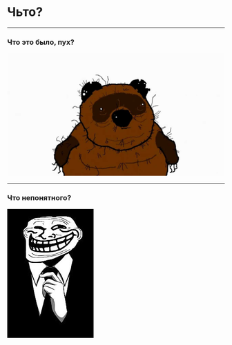 # Чьто?

---

### Что это было, пух?

![](/resources/puh.jpg)

---

### Что непонятного?

![](/resources/client.jpg)
